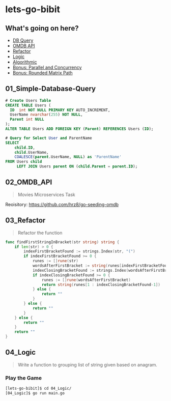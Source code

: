 # lets-go-bibit

## What's going on here?
- [DB Query](#01_Simple-Database-Query)
- [OMDB API](#02_OMDB_API)
- [Refactor](#03_Refactor)
- [Logic](#04_Logic)
- [Algorithmic](#05_algorithmic)
- [Bonus: Parallel and Concurrency](#06_parallel-concurrency)
- [Bonus: Rounded Matrix Path](#07_rounding-path)

## 01_Simple-Database-Query
```sql
# Create Users Table
CREATE TABLE Users (
  ID  int NOT NULL PRIMARY KEY AUTO_INCREMENT,
  UserName nvarchar(255) NOT NULL,
  Parent int NULL
);
ALTER TABLE Users ADD FOREIGN KEY (Parent) REFERENCES Users (ID);

# Query for Select User and ParentName
SELECT
	child.ID,
	child.UserName,
	COALESCE(parent.UserName, NULL) as 'ParentName'
FROM Users child
     LEFT JOIN Users parent ON (child.Parent = parent.ID);
```

## 02_OMDB_API
> Movies Microservices Task

Reoisitory: https://github.com/hrz8/go-seeding-omdb

## 03_Refactor
> Refactor the function

```go
func findFirstStringInBracket(str string) string {
	if len(str) > 0 {
		indexFirstBracketFound := strings.Index(str, "(")
		if indexFirstBracketFound >= 0 {
			runes := []rune(str)
			wordsAfterFirstBracket := string(runes[indexFirstBracketFound:len(str)])
			indexClosingBracketFound := strings.Index(wordsAfterFirstBracket, ")")
			if indexClosingBracketFound >= 0 {
				runes := []rune(wordsAfterFirstBracket)
				return string(runes[1 : indexClosingBracketFound-1])
			} else {
				return ""
			}
		} else {
			return ""
		}
	} else {
		return ""
	}
	return ""
}
```

## 04_Logic

> Write a function to grouping list of string given based on anagram.

### Play the Game

```bash
[lets-go-bibit]$ cd 04_Logic/
[04_Logic]$ go run main.go
```
